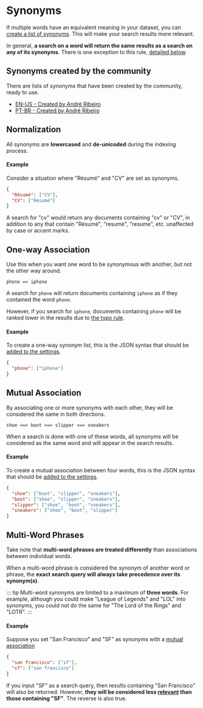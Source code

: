 # Synonyms

If multiple words have an equivalent meaning in your dataset, you can [create a list of synonyms](/reference/api/synonyms.md#update-synonyms). This will make your search results more relevant.

In general, **a search on a word will return the same results as a search on any of its synonyms**.
There is one exception to this rule, [detailed below](#multi-word-phrases).

## Synonyms created by the community

There are lists of synonyms that have been created by the community, ready to use.

- [EN-US - Created by André Ribeiro](https://github.com/andresribeiro/meilisearch-en-us-synonyms)
- [PT-BR - Created by André Ribeiro](https://github.com/andresribeiro/meilisearch-pt-br-synonyms)

## Normalization

All synonyms are **lowercased** and **de-unicoded** during the indexing process.

#### Example

Consider a situation where "Résumé" and "CV" are set as synonyms.

```json
{
  "Résumé": ["CV"],
  "CV": ["Résumé"]
}
```

A search for "cv" would return any documents containing "cv" or "CV", in addition to any that contain "Résumé", "resumé", "resume", etc. unaffected by case or accent marks.

## One-way Association

Use this when you want one word to be synonymous with another, but not the other way around.

```
phone => iphone
```

A search for `phone` will return documents containing `iphone` as if they contained the word `phone`.

However, if you search for `iphone`, documents containing `phone` will be ranked lower in the results due to [the typo rule](/learn/core_concepts/relevancy.md#ranking-rules).

#### Example

To create a one-way synonym list, this is the JSON syntax that should be [added to the settings](/reference/api/synonyms.md#update-synonyms).

```json
{
  "phone": ["iphone"]
}
```

## Mutual Association

By associating one or more synonyms with each other, they will be considered the same in both directions.

```
shoe <=> boot <=> slipper <=> sneakers
```

When a search is done with one of these words, all synonyms will be considered as the same word and will appear in the search results.

#### Example

To create a mutual association between four words, this is the JSON syntax that should be [added to the settings](/reference/api/synonyms.md#update-synonyms).

```json
{
  "shoe": ["boot", "slipper", "sneakers"],
  "boot": ["shoe", "slipper", "sneakers"],
  "slipper": ["shoe", "boot", "sneakers"],
  "sneakers": ["shoe", "boot", "slipper"]
}
```

## Multi-Word Phrases

Take note that **multi-word phrases are treated differently** than associations between individual words.

When a multi-word phrase is considered the synonym of another word or phrase, the **exact search query will always take precedence over its synonym(s)**.

::: tip
Multi-word synonyms are limited to a maximum of **three words**.
For example, although you could make "League of Legends" and "LOL" into synonyms, you could not do the same for "The Lord of the Rings" and "LOTR".
:::

#### Example

Suppose you set "San Francisco" and "SF" as synonyms with a [mutual association](#mutual-association)

```json
{
  "san francisco": ["sf"],
  "sf": ["san francisco"]
}
```

If you input "SF" as a search query, then results containing "San Francisco" will also be returned. However, **they will be considered less [relevant](/learn/core_concepts/relevancy.md) than those containing "SF"**. The reverse is also true.
